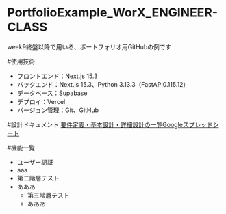 # PortfolioExample_WorX_ENGINEER-CLASS
week9終盤以降で用いる、ポートフォリオ用GitHubの例です

#使用技術
* フロントエンド：Next.js 15.3
* バックエンド：Next.js 15.3、Python 3.13.3（FastAPI0.115.12）
* データベース：Supabase
* デプロイ：Vercel
* バージョン管理：Git、GitHub


#設計ドキュメント
[要件定義・基本設計・詳細設計の一覧Googleスプレッドシート](https://docs.google.com/spreadsheets/d/1yBssPgoUI_8TMwVZA2hWOLQj3-l7oirLB2FQ1YJgCww/edit?usp=sharing)

#機能一覧
* ユーザー認証
*   aaa
 * 第二階層テスト
 * あああ
   * 第三階層テスト
   * あああ
